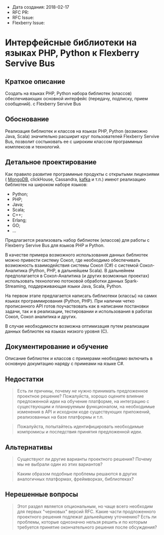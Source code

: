 - Дата создания: 2018-02-17 
- RFC PR: 
- RFC Issue: 
- Flexberry Issue: 

# Интерфейсные библиотеки на языках PHP, Python к Flexberry Servive Bus

## Краткое описание

Создать на языках PHP, Python набора библиотек (классов) обеспечивающих основной интерфейс (передачу, подписку, прием сообщений).
с  Flexberry Servive Bus

## Обоснование

Реализация библиотек и классов на языках PHP, Python (возможно Java, Scala) значительно расширит круг пользователей  Flexberry Servive Bus,
позволит состыковать ее с широким классом программных комплексов и технологий. 

## Детальное проектирование

Как правило развитие программные продукты с открытыми лицензиями (
[MongoDB](http://api.mongodb.com/), clickHouse, Cassandra, [kafka](https://cwiki.apache.org/confluence/display/KAFKA/Clients) и т.п.) имеют
реализацию библиотек на широком наборе языков:
* Python;
* PHP;
* Java;
* Scala;
* C++;
* Erlang;
* GO;
* ...

Предлагается реализовать набор библиотек (классов) для работы с Flexberry Servive Bus для языков PHP и Python.

В качестве примера возможного использования данных библиотек можно привести систему Сокол, где необходимо обеспечивать 
возможность взаимодействия системы Сокол (С#) с сиcтемой Сокол-Аналитика (Python, PHP, в дальнейшем Scala).
В дальнейнем предполагается в Сокол-Аналитика (и других возможных проектах) использовать технологию потоковой обработки данных Spark-Streaming,
поддерживающая языки Java, Scala, Python.

На первом этапе предлагается написать библиотеки (классы) на самих языках программирования (Python, PHP).
При наличии четко прописанного API готов поучаствовать как в написании постановки задачи, так и в реализации, тестировании и
использования в работах Сокол, Сокол аналитика и других.

В случае необходимости возможна оптимизация путем реализации данных библиотек на языках низкого уровня (С).

## Документирование и обучение


Описание библиотек и классов с примерами необходимо включить в основную докумтацию наряду с примеами на языке C#. 


## Недостатки

> Есть ли причины, почему *не* нужно принимать предложенное проектное решение?
Пожалуйста, хорошо оцените влияние предложенной идеи на обучение платформе, на
интеграцию с существующим и планируемым функционалом, на необходимые изменения
в API и исходном коде существующих приложений, реализованных на базе платформы
и т.п.

> Пожалуйста, попытайтесь идентифицировать необходимые компромисы и последствия 
принятия предложенной идеи.

## Альтернативы

> Существуют ли другие варианты проектного решения? Почему мы не выбрали один из
этих вариантов?

> Каким образом подобные проблемы решаются в других аналогичных платформах,
фреймворках, библиотеках?

## Нерешенные вопросы

> Этот раздел является опциональным, но чаще всего необходим для первых "черновых"
версий RFC. Какие части продложенного проектного решения подлежат дальнейшему
уточнению? Есть ли проблемы, которые однозначно нельзя решить и по которым
требуется принятие окончательного решения после обсуждения?
